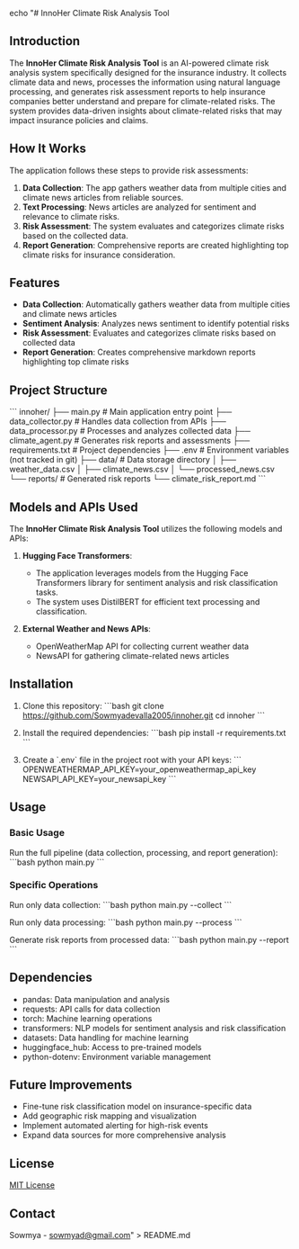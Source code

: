 echo "# InnoHer Climate Risk Analysis Tool

## Introduction
The **InnoHer Climate Risk Analysis Tool** is an AI-powered climate risk analysis system specifically designed for the insurance industry. It collects climate data and news, processes the information using natural language processing, and generates risk assessment reports to help insurance companies better understand and prepare for climate-related risks. The system provides data-driven insights about climate-related risks that may impact insurance policies and claims.

## How It Works
The application follows these steps to provide risk assessments:
1. **Data Collection**: The app gathers weather data from multiple cities and climate news articles from reliable sources.
2. **Text Processing**: News articles are analyzed for sentiment and relevance to climate risks.
3. **Risk Assessment**: The system evaluates and categorizes climate risks based on the collected data.
4. **Report Generation**: Comprehensive reports are created highlighting top climate risks for insurance consideration.

## Features
* **Data Collection**: Automatically gathers weather data from multiple cities and climate news articles
* **Sentiment Analysis**: Analyzes news sentiment to identify potential risks
* **Risk Assessment**: Evaluates and categorizes climate risks based on collected data
* **Report Generation**: Creates comprehensive markdown reports highlighting top climate risks

## Project Structure
\`\`\`
innoher/
├── main.py               # Main application entry point
├── data_collector.py     # Handles data collection from APIs
├── data_processor.py     # Processes and analyzes collected data
├── climate_agent.py      # Generates risk reports and assessments
├── requirements.txt      # Project dependencies
├── .env                  # Environment variables (not tracked in git)
├── data/                 # Data storage directory
│   ├── weather_data.csv
│   ├── climate_news.csv
│   └── processed_news.csv
└── reports/              # Generated risk reports
    └── climate_risk_report.md
\`\`\`

## Models and APIs Used
The **InnoHer Climate Risk Analysis Tool** utilizes the following models and APIs:
1. **Hugging Face Transformers**:
   - The application leverages models from the Hugging Face Transformers library for sentiment analysis and risk classification tasks.
   - The system uses DistilBERT for efficient text processing and classification.

2. **External Weather and News APIs**:
   - OpenWeatherMap API for collecting current weather data
   - NewsAPI for gathering climate-related news articles

## Installation

1. Clone this repository:
\`\`\`bash
git clone https://github.com/Sowmyadevalla2005/innoher.git
cd innoher
\`\`\`

2. Install the required dependencies:
\`\`\`bash
pip install -r requirements.txt
\`\`\`

3. Create a \`.env\` file in the project root with your API keys:
\`\`\`
OPENWEATHERMAP_API_KEY=your_openweathermap_api_key
NEWSAPI_API_KEY=your_newsapi_key
\`\`\`

## Usage

### Basic Usage
Run the full pipeline (data collection, processing, and report generation):
\`\`\`bash
python main.py
\`\`\`

### Specific Operations
Run only data collection:
\`\`\`bash
python main.py --collect
\`\`\`

Run only data processing:
\`\`\`bash
python main.py --process
\`\`\`

Generate risk reports from processed data:
\`\`\`bash
python main.py --report
\`\`\`

## Dependencies
* pandas: Data manipulation and analysis
* requests: API calls for data collection
* torch: Machine learning operations
* transformers: NLP models for sentiment analysis and risk classification
* datasets: Data handling for machine learning
* huggingface_hub: Access to pre-trained models
* python-dotenv: Environment variable management

## Future Improvements
* Fine-tune risk classification model on insurance-specific data
* Add geographic risk mapping and visualization
* Implement automated alerting for high-risk events
* Expand data sources for more comprehensive analysis

## License
[MIT License](LICENSE)

## Contact
Sowmya - [sowmyad@gmail.com](mailto:sowmyad@gmail.com)" > README.md

